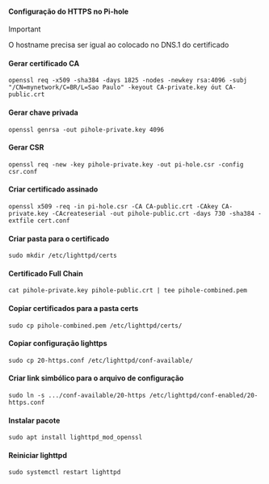 
#### Configuração do HTTPS no Pi-hole
>[!IMPORTANT]
> O hostname precisa ser igual ao colocado no DNS.1 do certificado


#### Gerar certificado CA

```
openssl req -x509 -sha384 -days 1825 -nodes -newkey rsa:4096 -subj "/CN=mynetwork/C=BR/L=Sao Paulo" -keyout CA-private.key óut CA-public.crt
```
#### Gerar chave privada 
```
openssl genrsa -out pihole-private.key 4096
```
#### Gerar CSR
```
openssl req -new -key pihole-private.key -out pi-hole.csr -config csr.conf
```
#### Criar certificado assinado

```
openssl x509 -req -in pi-hole.csr -CA CA-public.crt -CAkey CA-private.key -CAcreateserial -out pihole-public.crt -days 730 -sha384 -extfile cert.conf
```

#### Criar pasta para o certificado
```
sudo mkdir /etc/lighttpd/certs
```

#### Certificado Full Chain
```
cat pihole-private.key pihole-public.crt | tee pihole-combined.pem
```
#### Copiar certificados para a pasta certs
```
sudo cp pihole-combined.pem /etc/lighttpd/certs/
```

#### Copiar configuração lighttps

```
sudo cp 20-https.conf /etc/lighttpd/conf-available/
```
#### Criar link simbólico para o arquivo de configuração

```
sudo ln -s .../conf-available/20-https /etc/lighttpd/conf-enabled/20-https.conf
```

#### Instalar pacote
```
sudo apt install lighttpd_mod_openssl
```

#### Reiniciar lighttpd
```
sudo systemctl restart lighttpd

```
